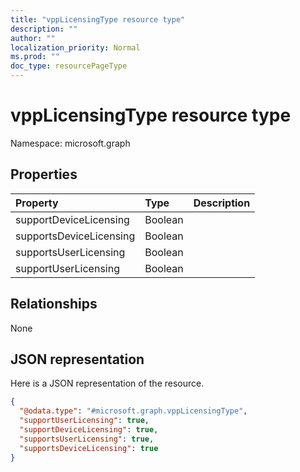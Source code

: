 ```yaml
---
title: "vppLicensingType resource type"
description: ""
author: ""
localization_priority: Normal
ms.prod: ""
doc_type: resourcePageType
---
```


# vppLicensingType resource type


Namespace: microsoft.graph



## Properties
|Property|Type|Description|
|:---|:---|:---|
|supportDeviceLicensing|Boolean||
|supportsDeviceLicensing|Boolean||
|supportsUserLicensing|Boolean||
|supportUserLicensing|Boolean||

## Relationships
None

## JSON representation
Here is a JSON representation of the resource.
<!-- {
  "blockType": "resource",
  "@odata.type": "microsoft.graph.vppLicensingType"
}
-->
``` json
{
  "@odata.type": "#microsoft.graph.vppLicensingType",
  "supportUserLicensing": true,
  "supportDeviceLicensing": true,
  "supportsUserLicensing": true,
  "supportsDeviceLicensing": true
}
```

